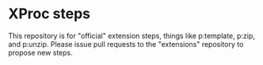 XProc steps
===========

This repository is for "official" extension steps, things like
p:template, p:zip, and p:unzip. Please issue pull requests to the
"extensions" repository to propose new steps.
